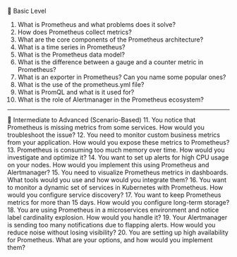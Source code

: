 🔹 Basic Level
1.	What is Prometheus and what problems does it solve?
2.	How does Prometheus collect metrics?
3.	What are the core components of the Prometheus architecture?
4.	What is a time series in Prometheus?
5.	What is the Prometheus data model?
6.	What is the difference between a gauge and a counter metric in Prometheus?
7.	What is an exporter in Prometheus? Can you name some popular ones?
8.	What is the use of the prometheus.yml file?
9.	What is PromQL and what is it used for?
10.	What is the role of Alertmanager in the Prometheus ecosystem?

---

🔹 Intermediate to Advanced (Scenario-Based)
11.	You notice that Prometheus is missing metrics from some services. How would you troubleshoot the issue?
12.	You need to monitor custom business metrics from your application. How would you expose these metrics to Prometheus?
13.	Prometheus is consuming too much memory over time. How would you investigate and optimize it?
14.	You want to set up alerts for high CPU usage on your nodes. How would you implement this using Prometheus and Alertmanager?
15.	You need to visualize Prometheus metrics in dashboards. What tools would you use and how would you integrate them?
16.	You want to monitor a dynamic set of services in Kubernetes with Prometheus. How would you configure service discovery?
17.	You want to keep Prometheus metrics for more than 15 days. How would you configure long-term storage?
18.	You are using Prometheus in a microservices environment and notice label cardinality explosion. How would you handle it?
19.	Your Alertmanager is sending too many notifications due to flapping alerts. How would you reduce noise without losing visibility?
20.	You are setting up high availability for Prometheus. What are your options, and how would you implement them?
